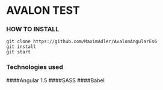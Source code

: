 # AVALON TEST

### HOW TO INSTALL
```
git clone https://github.com/MaximAdler/AvalonAngularEs6
git install
git start
```

### Technologies used
####Angular 1.5
####SASS
####Babel
